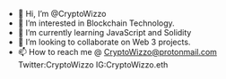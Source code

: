 - 👋 Hi, I’m @CryptoWizzo
- 👀 I’m interested in Blockchain Technology.
- 🌱 I’m currently learning JavaScript and Solidity
- 💞️ I’m looking to collaborate on Web 3 projects.
- 📫 How to reach me @ CryptoWizzo@protonmail.com Twitter:CryptoWizzo IG:CryptoWizzo.eth

<!---
CobieCode/CobieCode is a ✨ special ✨ repository because its `README.md` (this file) appears on your GitHub profile.
You can click the Preview link to take a look at your changes.
--->
